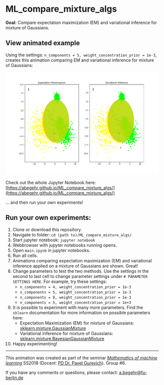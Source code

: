 # ML\_compare\_mixture\_algs

**Goal:** Compare expectation maximization (EM) and variational inference for mixture of Gaussians.

## View animated example

Using the settings: ```n_components = 5, weight_concentration_prior = 1e-3```, creates this animation comparing EM and variational inference for mixture of Gaussians:

![Animation gif not found](./animation.gif)

Check out the whole Jupyter Notebook here: [https://abegehr.github.io/ML_compare_mixture_algs/](https://abegehr.github.io/ML_compare_mixture_algs/)

… and then run your own experiments!

## Run your own experiments:

1. Clone or download this repository.
2. Navigate to folder: ```cd (path to)/ML_compare_mixture_algs/```
3. Start jupyter notebook: ```jupyter notebook```
4. Webbrowser with jupyter notebooks running opens.
5. Open ```main.ipynb``` in jupyter notebooks.
6. Run all cells.
7. Animations comparing expectation maximization (EM) and variational inference applied on a mixture of Gaussians are shown. Great!
8. Change parameters to test the two methods. Use the settings in the second to last cell to change parameter settings under ```# PARAMETER SETTINGS HERE```. For example, try these settings:
	* ```n_components = 4, weight_concentration_prior = 1e-3```
	* ```n_components = 5, weight_concentration_prior = 1e-3```
	* ```n_components = 8, weight_concentration_prior = 1e-3```
	* ```n_components = 5, weight_concentration_prior = 1e+3```
9. It is possible to experiment with many more parameters. Find the ```sklearn``` documentation for more information on possible parameters here:
	* Expectation Maximization (EM) for mixture of Gaussians: [sklearn.mixture.GaussianMixture](http://scikit-learn.org/stable/modules/generated/sklearn.mixture.GaussianMixture.html)
	* Variational Inference for mixture of Gaussians: [sklearn.mixture.BayesianGaussianMixture](http://scikit-learn.org/stable/modules/generated/sklearn.mixture.BayesianGaussianMixture.html)
10. Happy experimenting!

---

This animation was created as part of the seminar [_Mathematics of machine learning_](https://www.mi.fu-berlin.de/en/math/groups/hysteresis/teaching/machine-learning3.html) SS2018 (Docent: [PD Dr. Pavel Gurevich](https://www.mi.fu-berlin.de/en/math/groups/hysteresis/members/projectleader/gurevich.html)). Group #6.

If you have any comments or questions, please contact: [a.begehr@fu-berlin.de](mailto:a.begehr@fu-berlin.de)
